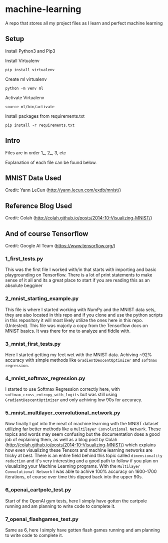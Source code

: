 # machine-learning
A repo that stores all my project files as I learn and perfect machine learning

## Setup

Install Python3 and Pip3

Install Virtualenv

`pip install virtualenv`

Create ml virtualenv

`python -m venv ml`

Activate Virtualenv

`source ml/bin/activate`

Install packages from requirements.txt

`pip install -r requirements.txt`

## Intro

Files are in order 1_, 2_, 3, etc

Explanation of each file can be found below.

## MNIST Data Used

Credit: Yann LeCun (http://yann.lecun.com/exdb/mnist/)

## Reference Blog Used

Credit: Colah (http://colah.github.io/posts/2014-10-Visualizing-MNIST/)

## And of course Tensorflow

Credit: Google AI Team (https://www.tensorflow.org/)

### 1_first_tests.py

This was the first file I worked with/in that starts with importing and basic playgrounding on Tensorflow. There is a lot of print statements to make sense of it all and its a great place to start if you are reading this as an absolute begginer

### 2_mnist_starting_example.py

This file is where I started working with NumPy and the MNIST data sets, they are also located in this repo and if you clone and use the python scripts in this repository it will most likely utilize the ones here in this repo. (Untested). This file was majorly a copy from the Tensorflow docs on MNIST basics. It was there for me to analyze and fiddle with.

###  3_mnist_first_tests.py

Here I started getting my feet wet with the MNIST data. Achiving ~92% accuracy with simple methods like `GradientDescentOptimizer` and `softmax regression`.

### 4_mnist_softmax_regression.py

I started to use Softmax Regression correctly here, with `softmax_cross_entropy_with_logits` but was still using `GradientDescentOptimizer` and only achiving low 90s for accuracy. 

### 5_mnist_multilayer_convolutional_network.py

Now finally I got into the meat of machine learning with the MNIST dataset utilizing far better methods like a `Multilayer Convolutional Network`. These topics and words may seem confusing but the documentation does a good job of explaining them, as well as a blog post by Colah (http://colah.github.io/posts/2014-10-Visualizing-MNIST/) which explains how even visualizing these Tensors and machine learning networks are tricky at best. There is an entire field behind this topic called `dimensionality reduction` and it's very interesting and a good path to follow if you plan on visualizing your Machine Learning programs. With the `Multilayer Convolutional Network` I was able to achive 100% accuracy on 1600-1700 iterations, of course over time this dipped back into the upper 90s.

### 6_openai_cartpole_test.py

Start of the OpenAI gym tests, here I simply have gotten the cartpole running and am planning to write code to complete it.

### 7_openai_flashgames_test.py

Same as 6, here I simply have gotten flash games running and am planning to write code to complete it.
